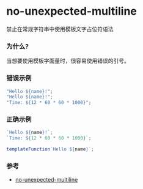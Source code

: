 # no-unexpected-multiline

禁止在常规字符串中使用模板文字占位符语法

### 为什么?

当想要使用模板字面量时，很容易使用错误的引号。

### 错误示例

```js
"Hello ${name}!";
"Hello ${name}!";
"Time: ${12 * 60 * 60 * 1000}";
```

### 正确示例

```js
`Hello ${name}!`;
`Time: ${12 * 60 * 60 * 1000}`;

templateFunction`Hello ${name}`;
```

### 参考

- [no-unexpected-multiline](https://eslint.org/docs/rules/no-unexpected-multiline)

